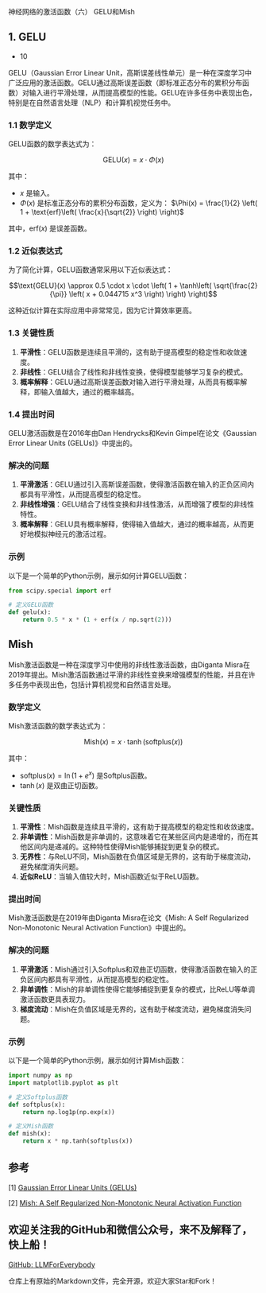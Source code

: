 神经网络的激活函数（六） GELU和Mish


## 1. GELU

- 10

GELU（Gaussian Error Linear Unit，高斯误差线性单元）是一种在深度学习中广泛应用的激活函数。GELU通过高斯误差函数（即标准正态分布的累积分布函数）对输入进行平滑处理，从而提高模型的性能。GELU在许多任务中表现出色，特别是在自然语言处理（NLP）和计算机视觉任务中。

### 1.1 数学定义

GELU函数的数学表达式为：

$$\text{GELU}(x) = x \cdot \Phi(x)$$

其中：
- $x$ 是输入。
- $\Phi(x)$ 是标准正态分布的累积分布函数，定义为：
$\Phi(x) = \frac{1}{2} \left( 1 + \text{erf}\left( \frac{x}{\sqrt{2}} \right) \right)$

其中，$\text{erf}(x)$ 是误差函数。

### 1.2 近似表达式

为了简化计算，GELU函数通常采用以下近似表达式：

$$\text{GELU}(x) \approx 0.5 \cdot x \cdot \left( 1 + \tanh\left( \sqrt{\frac{2}{\pi}} \left( x + 0.044715 x^3 \right) \right) \right)$$

这种近似计算在实际应用中非常常见，因为它计算效率更高。

### 1.3 关键性质

1. **平滑性**：GELU函数是连续且平滑的，这有助于提高模型的稳定性和收敛速度。
2. **非线性**：GELU结合了线性和非线性变换，使得模型能够学习复杂的模式。
3. **概率解释**：GELU通过高斯误差函数对输入进行平滑处理，从而具有概率解释，即输入值越大，通过的概率越高。

### 1.4 提出时间

GELU激活函数是在2016年由Dan Hendrycks和Kevin Gimpel在论文《Gaussian Error Linear Units (GELUs)》中提出的。

### 解决的问题

1. **平滑激活**：GELU通过引入高斯误差函数，使得激活函数在输入的正负区间内都具有平滑性，从而提高模型的稳定性。
2. **非线性增强**：GELU结合了线性变换和非线性激活，从而增强了模型的非线性特性。
3. **概率解释**：GELU具有概率解释，使得输入值越大，通过的概率越高，从而更好地模拟神经元的激活过程。


### 示例

以下是一个简单的Python示例，展示如何计算GELU函数：

```python
from scipy.special import erf

# 定义GELU函数
def gelu(x):
    return 0.5 * x * (1 + erf(x / np.sqrt(2)))
```

## Mish

Mish激活函数是一种在深度学习中使用的非线性激活函数，由Diganta Misra在2019年提出。Mish激活函数通过平滑的非线性变换来增强模型的性能，并且在许多任务中表现出色，包括计算机视觉和自然语言处理。

### 数学定义

Mish激活函数的数学表达式为：

$$\text{Mish}(x) = x \cdot \tanh(\text{softplus}(x))$$

其中：
- $\text{softplus}(x) = \ln(1 + e^x)$ 是Softplus函数。
- $\tanh(x)$ 是双曲正切函数。

### 关键性质

1. **平滑性**：Mish函数是连续且平滑的，这有助于提高模型的稳定性和收敛速度。
2. **非单调性**：Mish函数是非单调的，这意味着它在某些区间内是递增的，而在其他区间内是递减的。这种特性使得Mish能够捕捉到更复杂的模式。
3. **无界性**：与ReLU不同，Mish函数在负值区域是无界的，这有助于梯度流动，避免梯度消失问题。
4. **近似ReLU**：当输入值较大时，Mish函数近似于ReLU函数。

### 提出时间

Mish激活函数是在2019年由Diganta Misra在论文《Mish: A Self Regularized Non-Monotonic Neural Activation Function》中提出的。


### 解决的问题

1. **平滑激活**：Mish通过引入Softplus和双曲正切函数，使得激活函数在输入的正负区间内都具有平滑性，从而提高模型的稳定性。
2. **非单调性**：Mish的非单调性使得它能够捕捉到更复杂的模式，比ReLU等单调激活函数更具表现力。
3. **梯度流动**：Mish在负值区域是无界的，这有助于梯度流动，避免梯度消失问题。


### 示例

以下是一个简单的Python示例，展示如何计算Mish函数：

```python
import numpy as np
import matplotlib.pyplot as plt

# 定义Softplus函数
def softplus(x):
    return np.log1p(np.exp(x))

# 定义Mish函数
def mish(x):
    return x * np.tanh(softplus(x))

```


## 参考

[1] [Gaussian Error Linear Units (GELUs)](https://arxiv.org/abs/1606.08415)

[2] [Mish: A Self Regularized Non-Monotonic Neural Activation Function](https://arxiv.org/abs/1908.08681)


## 欢迎关注我的GitHub和微信公众号，来不及解释了，快上船！

[GitHub: LLMForEverybody](https://github.com/luhengshiwo/LLMForEverybody)

仓库上有原始的Markdown文件，完全开源，欢迎大家Star和Fork！